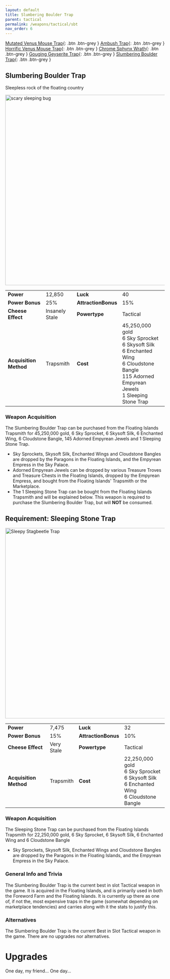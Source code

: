 ```yaml
---
layout: default
title: Slumbering Boulder Trap
parent: tactical
permalink: /weapons/tactical/sbt
nav_order: 6
---
```


<span class="fs-1">[Mutated Venus Mouse Trap](/weapons/tactical/mvmt){: .btn .btn-grey } </span><span class="fs-1"> [Ambush Trap](/weapons/tactical/ambush){: .btn .btn-grey } </span><span class="fs-1"> [Horrific Venus Mouse Trap](/weapons/tactical/hvmt){: .btn .btn-grey } </span><span class="fs-1"> [Chrome Sphynx Wrath](/weapons/tactical/csw){: .btn .btn-grey } </span><span class="fs-1"> [Gouging Geyserite Trap](/weapons/tactical/ggt){: .btn .btn-grey } </span><span class="fs-1"> [Slumbering Boulder Trap](/weapons/tactical/sbt){: .btn .btn-grey } </span>

## Slumbering Boulder Trap

Sleepless rock of the floating country

<img src="/assets/images/weapons/sbt.png" alt="scary sleeping bug" width="600">

|                        |                |                     |                                                                                                                                                                    |
| ---------------------- | -------------- | ------------------- | ------------------------------------------------------------------------------------------------------------------------------------------------------------------ |
| **Power**              | 12,850         | **Luck**            | 40                                                                                                                                                                 |
| **Power Bonus**        | 25%            | **AttractionBonus** | 15%                                                                                                                                                                |
| **Cheese Effect**      | Insanely Stale | **Powertype**       | Tactical                                                                                                                                                           |
| **Acquisition Method** | Trapsmith      | **Cost**            | 45,250,000 gold <br> 6 Sky Sprocket <br> 6 Skysoft Silk <br> 6 Enchanted Wing <br> 6 Cloudstone Bangle <br> 115 Adorned Empyrean Jewels <br> 1 Sleeping Stone Trap |

### Weapon Acquisition

The Slumbering Boulder Trap can be purchased from the Floating Islands Trapsmith for 45,250,000 gold, 6 Sky Sprocket, 6 Skysoft Silk, 6 Enchanted Wing, 6 Cloudstone Bangle, 145 Adorned Empyrean Jewels and 1 Sleeping Stone Trap.

- Sky Sprockets, Skysoft Silk, Enchanted Wings and Cloudstone Bangles are dropped by the Paragons in the Floating Islands, and the Empyrean Empress in the Sky Palace.
- Adorned Empyrean Jewels can be dropped by various Treasure Troves and Treasure Chests in the Floating Islands, dropped by the Empyrean Empress, and bought from the Floating Islands' Trapsmith or the Marketplace.
- The 1 Sleeping Stone Trap can be bought from the Floating Islands Trapsmith and will be explained below. This weapon is required to purchase the Slumbering Boulder Trap, but will **NOT** be consumed.

## Requirement: Sleeping Stone Trap

<img src="/assets/images/weapons/sst.png" alt="Sleepy Stagbeetle Trap" width="600">

|                        |            |                     |                                                                                                        |
| ---------------------- | ---------- | ------------------- | ------------------------------------------------------------------------------------------------------ |
| **Power**              | 7,475      | **Luck**            | 32                                                                                                     |
| **Power Bonus**        | 15%        | **AttractionBonus** | 10%                                                                                                    |
| **Cheese Effect**      | Very Stale | **Powertype**       | Tactical                                                                                               |
| **Acquisition Method** | Trapsmith  | **Cost**            | 22,250,000 gold <br> 6 Sky Sprocket <br> 6 Skysoft Silk <br> 6 Enchanted Wing <br> 6 Cloudstone Bangle |

### Weapon Acquisition

The Sleeping Stone Trap can be purchased from the Floating Islands Trapsmith for 22,250,000 gold, 6 Sky Sprocket, 6 Skysoft Silk, 6 Enchanted Wing and 6 Cloudstone Bangle

- Sky Sprockets, Skysoft Silk, Enchanted Wings and Cloudstone Bangles are dropped by the Paragons in the Floating Islands, and the Empyrean Empress in the Sky Palace.

### General Info and Trivia

The Slumbering Boulder Trap is the current best in slot Tactical weapon in the game. It is acquired in the Floating Islands, and is primarily used in both the Foreword Farm and the Floating Islands. It is currently up there as one of, if not the, most expensive traps in the game (somewhat depending on marketplace tendencies) and carries along with it the stats to justify this.

### Alternatives

The Slumbering Boulder Trap is the current Best in Slot Tactical weapon in the game. There are no upgrades nor alternatives.

# Upgrades

One day, my friend...
One day...

